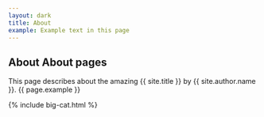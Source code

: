 ```yaml
---
layout: dark
title: About
example: Example text in this page
---
```


## About About pages

This page describes about the amazing {{ site.title }} by {{ site.author.name }}.
{{ page.example }}

{% include big-cat.html %}
